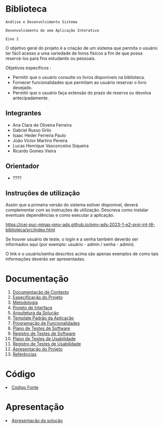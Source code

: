 # Biblioteca

`Análise e Desenvolvimento Sistema`

`Desenvolvimento de uma Aplicação Interativa`

`Eixo 2`


O objetivo geral do projeto é a criação de um sistema que permita o usuário ter fácil acesso a uma variedade de livros físicos a fim de que possa reservá-los para fins estudantis ou pessoais. 

Objetivos específicos :

* Permitir que o usuário consulte os livros disponíveis na biblioteca.
* Fornecer funcionalidades que permitam ao usuário reservar o livro desejado. 
* Permitir que o usuário faça extensão do prazo de reserva ou devolva antecipadamente. 


## Integrantes

* Ana Clara de Oliveira Ferreira
* Gabriel Russo Grilo
* Isaac Heder Ferreira Paulo
* João Victor Martins Pereira
* Lucas Henrique Vasconcelos Siqueira
* Ricardo Gomes Vieira

## Orientador

* ????

## Instruções de utilização

Assim que a primeira versão do sistema estiver disponível, deverá complementar com as instruções de utilização. Descreva como instalar eventuais dependências e como executar a aplicação.

https://icei-puc-minas-pmv-ads.github.io/pmv-ads-2023-1-e2-proj-int-t8-biblioteca/src/index.html

Se houver usuário de teste, o login e a senha também deverão ser informados aqui (por exemplo: usuário - admin / senha - admin).

O link e o usuário/senha descritos acima são apenas exemplos de como tais informações deverão ser apresentadas.

# Documentação

<ol>
<li><a href="docs/01-Documentação de Contexto.md"> Documentação de Contexto</a></li>
<li><a href="docs/02-Especificação do Projeto.md"> Especificação do Projeto</a></li>
<li><a href="docs/03-Metodologia.md"> Metodologia</a></li>
<li><a href="docs/04-Projeto de Interface.md"> Projeto de Interface</a></li>
<li><a href="docs/05-Arquitetura da Solução.md"> Arquitetura da Solução</a></li>
<li><a href="docs/06-Template Padrão da Aplicação.md"> Template Padrão da Aplicação</a></li>
<li><a href="docs/07-Programação de Funcionalidades.md"> Programação de Funcionalidades</a></li>
<li><a href="docs/08-Plano de Testes de Software.md"> Plano de Testes de Software</a></li>
<li><a href="docs/09-Registro de Testes de Software.md"> Registro de Testes de Software</a></li>
<li><a href="docs/10-Plano de Testes de Usabilidade.md"> Plano de Testes de Usabilidade</a></li>
<li><a href="docs/11-Registro de Testes de Usabilidade.md"> Registro de Testes de Usabilidade</a></li>
<li><a href="docs/12-Apresentação do Projeto.md"> Apresentação do Projeto</a></li>
<li><a href="docs/13-Referências.md"> Referências</a></li>
</ol>

# Código

<li><a href="src/README.md"> Código Fonte</a></li>

# Apresentação

<li><a href="presentation/README.md"> Apresentação da solução</a></li>
